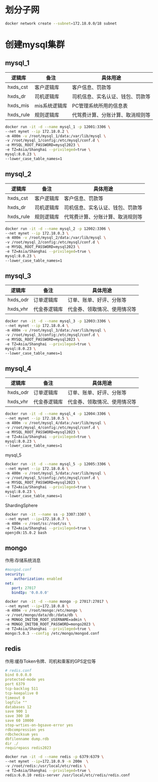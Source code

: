 # 划分子网
```bash
docker network create --subnet=172.18.0.0/18 subnet
```
# 创建mysql集群
## mysql_1
| 逻辑库 | 备注 | 具体用途 |
|----|---|---|
|hxds_cst|客户逻辑库|客户信息、罚款等|
|hxds_dr|司机逻辑库|司机信息、实名认证、钱包、罚款等|
|hxds_mis|mis系统逻辑库|PC管理系统所用的信息表|
|hxds_rule|规则逻辑库|代驾费计算、分账计算、取消规则等|
```bash
docker run -it -d --name mysql_1 -p 12001:3306 \
--net mynet --ip 172.18.0.2 \
-m 400m -v /root/mysql_1/data:/var/lib/mysql \
-v /root/mysql_1/config:/etc/mysql/conf.d \
-e MYSQL_ROOT_PASSWORD=mysql2023 \
-e TZ=Asia/Shanghai --privileged=true \
mysql:8.0.23 \
--lower_case_table_names=1
```
## mysql_2
| 逻辑库 | 备注 | 具体用途 |
|----|---|---|
|hxds_cst|客户逻辑库|客户信息、罚款等|
|hxds_dr|司机逻辑库|司机信息、实名认证、钱包、罚款等|
|hxds_rule|规则逻辑库|代驾费计算、分账计算、取消规则等|
```bash
docker run -it -d --name mysql_2 -p 12002:3306 \
--net mynet --ip 172.18.0.3 \
-m 400m -v /root/mysql_2/data:/var/lib/mysql \
-v /root/mysql_2/config:/etc/mysql/conf.d \
-e MYSQL_ROOT_PASSWORD=mysql2023 \
-e TZ=Asia/Shanghai --privileged=true \
mysql:8.0.23 \
--lower_case_table_names=1
```

## mysql_3
| 逻辑库 | 备注 | 具体用途 |
|----|---|---|
|hxds_odr|订单逻辑库|订单、账单、好评、分账等|
|hxds_vhr|代金券逻辑库|代金券、领取情况、使用情况等|
```bash
docker run -it -d --name mysql_3 -p 12003:3306 \
--net mynet --ip 172.18.0.4 \
-m 400m -v /root/mysql_3/data:/var/lib/mysql \
-v /root/mysql_3/config:/etc/mysql/conf.d \
-e MYSQL_ROOT_PASSWORD=mysql2023 \
-e TZ=Asia/Shanghai --privileged=true \
mysql:8.0.23 \
--lower_case_table_names=1
```

## mysql_4
| 逻辑库 | 备注 | 具体用途 |
|----|---|---|
|hxds_odr|订单逻辑库|订单、账单、好评、分账等|
|hxds_vhr|代金券逻辑库|代金券、领取情况、使用情况等|
```bash
docker run -it -d --name mysql_4 -p 12004:3306 \
--net mynet --ip 172.18.0.5 \
-m 400m -v /root/mysql_4/data:/var/lib/mysql \
-v /root/mysql_4/config:/etc/mysql/conf.d \
-e MYSQL_ROOT_PASSWORD=mysql2023 \
-e TZ=Asia/Shanghai --privileged=true \
mysql:8.0.23 \
--lower_case_table_names=1
```
mysql_5
```bash
docker run -it -d --name mysql_5 -p 12005:3306 \
--net mynet --ip 172.18.0.6 \
-m 400m -v /root/mysql_5/data:/var/lib/mysql \
-v /root/mysql_5/config:/etc/mysql/conf.d \
-e MYSQL_ROOT_PASSWORD=mysql2023 \
-e TZ=Asia/Shanghai --privileged=true \
mysql:8.0.23 \
--lower_case_table_names=1
```

ShardingSphere
```bash
docker run -it --name ss -p 3307:3307 \
--net mynet --ip=172.18.0.7 \
-m 400m -v /root/ss:/root/ss \
-e TZ=Asia/Shanghai --privileged=true \
openjdk:15.0.2 bash
```
## mongo

作用:存储系统消息
```yaml
#mongod.conf
security:
    authorization: enabled
net:
   port: 27017
   bindIp: '0.0.0.0'
```
```bash
docker run -it -d --name mongo -p 27017:27017 \
--net mynet --ip=172.18.0.8 \
-m 400m -v /root/mongo:/etc/mongo \
-v /root/mongo/data/db:/data/db \
-e MONGO_INITDB_ROOT_USERNAME=admin \
-e MONGO_INITDB_ROOT_PASSWORD=mongo2023 \
-e TZ=Asia/Shanghai --privileged=true \
mongo:5.0.3 --config /etc/mongo/mongod.conf
```
## redis

作用:缓存Token令牌、司机和乘客的GPS定位等
```yaml
# redis.conf
bind 0.0.0.0
protected-mode yes
port 6379
tcp-backlog 511
tcp-keepalive 0
timeout 0
logfile ""
databases 12
save 900 1
save 300 10
save 60 10000
stop-wrties-on-bgsave-error yes
rdbcompression yes
rdbchecksum yes
dbfilenname dump.rdb
dir ./
requirepass redis2023
```
```bash
docker run -it -d --name redis -p 6379:6379 \
--net mynet --ip=172.18.0.9 -m 200m  \
-v /root/redis:/usr/local/etc/redis \
-e TZ=Asia/Shanghai --privileged=true \
redis:6.0.10 redis-server /usr/local/etc/redis/redis.conf
```